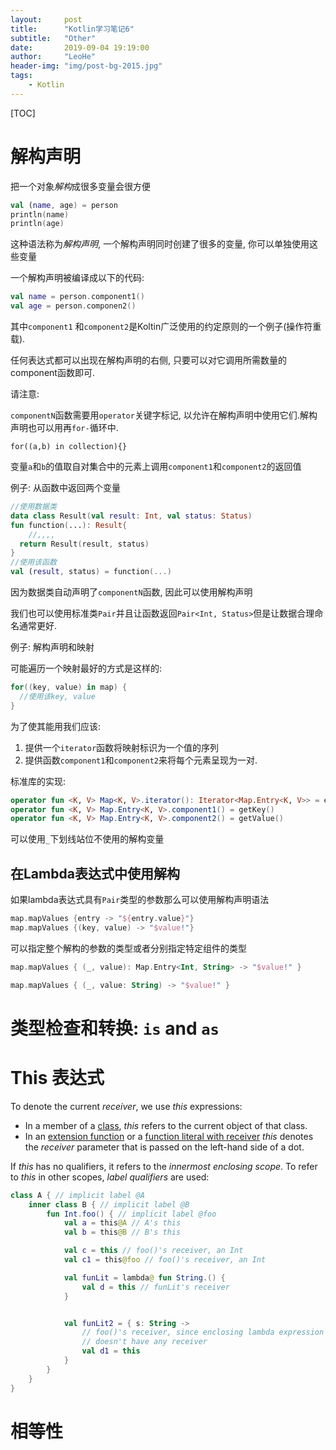 ```yaml
---
layout:     post
title:      "Kotlin学习笔记6"
subtitle:   "Other"
date:       2019-09-04 19:19:00
author:     "LeoHe"
header-img: "img/post-bg-2015.jpg"
tags:
    - Kotlin
---
```




[TOC]

# 解构声明

把一个对象*解构*成很多变量会很方便

```kotlin
val (name, age) = person
println(name)
println(age)
```

这种语法称为*解构声明*, 一个解构声明同时创建了很多的变量, 你可以单独使用这些变量

一个解构声明被编译成以下的代码:

```kotlin
val name = person.component1()
val age = person.componen2()
```

其中`component1` 和`component2`是Koltin广泛使用的约定原则的一个例子(操作符重载).

任何表达式都可以出现在解构声明的右侧, 只要可以对它调用所需数量的component函数即可.

请注意:

`componentN`函数需要用`operator`关键字标记, 以允许在解构声明中使用它们.解构声明也可以用再`for-`循环中.

```for((a,b) in collection){}```

变量`a`和`b`的值取自对集合中的元素上调用`component1`和`component2`的返回值

例子: 从函数中返回两个变量

```kotlin
//使用数据类
data class Result(val result: Int, val status: Status)
fun function(...): Result{ 
	//,,,,
  return Result(result, status)
}
//使用该函数
val (result, status) = function(...)
```

因为数据类自动声明了`componentN`函数, 因此可以使用解构声明

我们也可以使用标准类`Pair`并且让函数返回`Pair<Int, Status>`但是让数据合理命名通常更好.

例子: 解构声明和映射

可能遍历一个映射最好的方式是这样的:

```kotlin
for((key, value) in map) {
  //使用该key, value
}
```

为了使其能用我们应该:

1. 提供一个`iterator`函数将映射标识为一个值的序列
2. 提供函数`component1`和`component2`来将每个元素呈现为一对.

标准库的实现:

```kotlin
operator fun <K, V> Map<K, V>.iterator(): Iterator<Map.Entry<K, V>> = entrySet().iterator()
operator fun <K, V> Map.Entry<K, V>.component1() = getKey()
operator fun <K, V> Map.Entry<K, V>.component2() = getValue()
```

可以使用`_`下划线站位不使用的解构变量



## 在Lambda表达式中使用解构

如果lambda表达式具有`Pair`类型的参数那么可以使用解构声明语法

```kotlin
map.mapValues {entry -> "${entry.value}"}
map.mapValues {(key, value) -> "$value!"}
```

可以指定整个解构的参数的类型或者分别指定特定组件的类型

```kotlin
map.mapValues { (_, value): Map.Entry<Int, String> -> "$value!" }

map.mapValues { (_, value: String) -> "$value!" }
```





# 类型检查和转换: `is` and `as`





# This 表达式

To denote the current *receiver*, we use *this* expressions:

- In a member of a [class](https://kotlinlang.org/docs/reference/classes.html#inheritance), *this* refers to the current object of that class.
- In an [extension function](https://kotlinlang.org/docs/reference/extensions.html) or a [function literal with receiver](https://kotlinlang.org/docs/reference/lambdas.html#function-literals-with-receiver) *this* denotes the *receiver* parameter that is passed on the left-hand side of a dot.

If *this* has no qualifiers, it refers to the *innermost enclosing scope*. To refer to *this* in other scopes, *label qualifiers* are used:

```kotlin
class A { // implicit label @A
    inner class B { // implicit label @B
        fun Int.foo() { // implicit label @foo
            val a = this@A // A's this
            val b = this@B // B's this

            val c = this // foo()'s receiver, an Int
            val c1 = this@foo // foo()'s receiver, an Int

            val funLit = lambda@ fun String.() {
                val d = this // funLit's receiver
            }


            val funLit2 = { s: String ->
                // foo()'s receiver, since enclosing lambda expression
                // doesn't have any receiver
                val d1 = this
            }
        }
    }
}
```



# 相等性

